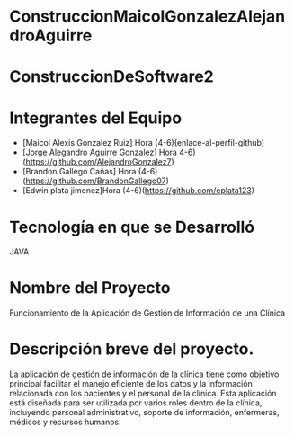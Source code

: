 # ConstruccionMaicolGonzalezAlejandroAguirre

# ConstruccionDeSoftware2

# Integrantes del Equipo
- [Maicol Alexis Gonzalez Ruiz] Hora (4-6)(enlace-al-perfil-github)
- [Jorge Alegandro Aguirre Gonzalez] Hora 4-6)(https://github.com/AlejandroGonzalez7)
- [Brandon Gallego Cañas] Hora (4-6)(https://github.com/BrandonGallego07)
- [Edwin plata jimenez]Hora (4-6)(https://github.com/eplata123)
 
# Tecnología en que se Desarrolló
JAVA
# Nombre del Proyecto
Funcionamiento de la Aplicación de Gestión de Información de una Clínica

# Descripción breve del proyecto.
La aplicación de gestión de información de la clínica tiene como objetivo principal facilitar el
manejo eficiente de los datos y la información relacionada con los pacientes y el personal de la
clínica. Esta aplicación está diseñada para ser utilizada por varios roles dentro de la clínica,
incluyendo personal administrativo, soporte de información, enfermeras, médicos y recursos
humanos.



